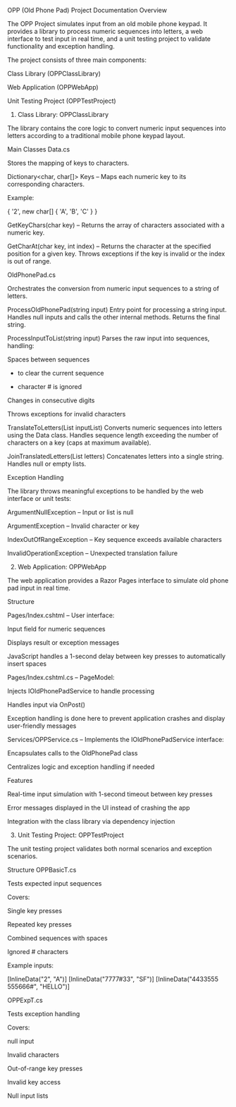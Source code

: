 OPP (Old Phone Pad) Project Documentation
Overview

The OPP Project simulates input from an old mobile phone keypad. It provides a library to process numeric sequences into letters, a web interface to test input in real time, and a unit testing project to validate functionality and exception handling.

The project consists of three main components:

Class Library (OPPClassLibrary)

Web Application (OPPWebApp)

Unit Testing Project (OPPTestProject)

1. Class Library: OPPClassLibrary

The library contains the core logic to convert numeric input sequences into letters according to a traditional mobile phone keypad layout.

Main Classes
Data.cs

Stores the mapping of keys to characters.

Dictionary<char, char[]> Keys – Maps each numeric key to its corresponding characters.

Example:

{ '2', new char[] { 'A', 'B', 'C' } }


GetKeyChars(char key) – Returns the array of characters associated with a numeric key.

GetCharAt(char key, int index) – Returns the character at the specified position for a given key. Throws exceptions if the key is invalid or the index is out of range.

OldPhonePad.cs

Orchestrates the conversion from numeric input sequences to a string of letters.

ProcessOldPhonePad(string input)
Entry point for processing a string input. Handles null inputs and calls the other internal methods. Returns the final string.

ProcessInputToList(string input)
Parses the raw input into sequences, handling:

Spaces between sequences

* to clear the current sequence

* character # is ignored

Changes in consecutive digits

Throws exceptions for invalid characters

TranslateToLetters(List<string> inputList)
Converts numeric sequences into letters using the Data class. Handles sequence length exceeding the number of characters on a key (caps at maximum available).

JoinTranslatedLetters(List<char> letters)
Concatenates letters into a single string. Handles null or empty lists.

Exception Handling

The library throws meaningful exceptions to be handled by the web interface or unit tests:

ArgumentNullException – Input or list is null

ArgumentException – Invalid character or key

IndexOutOfRangeException – Key sequence exceeds available characters

InvalidOperationException – Unexpected translation failure

2. Web Application: OPPWebApp

The web application provides a Razor Pages interface to simulate old phone pad input in real time.

Structure

Pages/Index.cshtml – User interface:

Input field for numeric sequences

Displays result or exception messages

JavaScript handles a 1-second delay between key presses to automatically insert spaces

Pages/Index.cshtml.cs – PageModel:

Injects IOldPhonePadService to handle processing

Handles input via OnPost()

Exception handling is done here to prevent application crashes and display user-friendly messages

Services/OPPService.cs – Implements the IOldPhonePadService interface:

Encapsulates calls to the OldPhonePad class

Centralizes logic and exception handling if needed

Features

Real-time input simulation with 1-second timeout between key presses

Error messages displayed in the UI instead of crashing the app

Integration with the class library via dependency injection

3. Unit Testing Project: OPPTestProject

The unit testing project validates both normal scenarios and exception scenarios.

Structure
OPPBasicT.cs

Tests expected input sequences

Covers:

Single key presses

Repeated key presses

Combined sequences with spaces

Ignored # characters

Example inputs:

[InlineData("2", "A")]
[InlineData("7777#33", "SF")]
[InlineData("4433555 555666#", "HELLO")]

OPPExpT.cs

Tests exception handling

Covers:

null input

Invalid characters

Out-of-range key presses

Invalid key access

Null input lists
